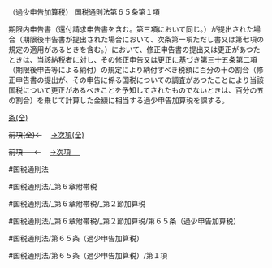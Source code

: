 （過少申告加算税）
国税通則法第６５条第１項

期限内申告書（還付請求申告書を含む。第三項において同じ。）が提出された場合（期限後申告書が提出された場合において、次条第一項ただし書又は第七項の規定の適用があるときを含む。）において、修正申告書の提出又は更正があつたときは、当該納税者に対し、その修正申告又は更正に基づき第三十五条第二項（期限後申告等による納付）の規定により納付すべき税額に百分の十の割合（修正申告書の提出が、その申告に係る国税についての調査があつたことにより当該国税について更正があるべきことを予知してされたものでないときは、百分の五の割合）を乗じて計算した金額に相当する過少申告加算税を課する。

[条(全)](国税通則法＿＿＿＿＿第６５条_.md)

~~前項(全)←~~　  [→次項(全)](国税通則法＿＿＿＿＿第６５条第２項_.md)

~~前項 　 ←~~　  [→次項 　 ](国税通則法＿＿＿＿＿第６５条第２項.md)



#国税通則法

#国税通則法/_第６章附帯税

#国税通則法/_第６章附帯税/_第２節加算税

#国税通則法/_第６章附帯税/_第２節加算税/第６５条（過少申告加算税）

#国税通則法/第６５条（過少申告加算税）

#国税通則法/第６５条（過少申告加算税）/第１項

